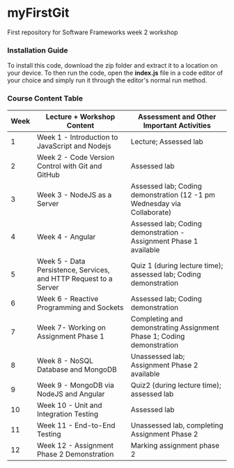 # myFirstGit

First repository for Software Frameworks week 2 workshop

### Installation Guide

To install this code, download the zip folder and extract it to a location on your device. To then run the code, open the **index.js** file in a code editor of your choice and simply run it through the editor's normal run method. 

### Course Content Table


Week|Lecture + Workshop Content| Assessment and Other Important Activities
----------|----------|----------
1|Week 1 - Introduction to JavaScript and Nodejs|Lecture; Assessed lab
2|Week 2 - Code Version Control with Git and GitHub|Assessed lab
3|Week 3 - NodeJS as a Server|Assessed lab;   Coding demonstration (12 -1 pm Wednesday via Collaborate)
4|Week 4 - Angular|Assessed lab; Coding demonstration - Assignment Phase 1 available
5|Week 5 - Data Persistence, Services, and HTTP Request to a Server|Quiz 1  (during lecture time); assessed lab; Coding demonstration
6|Week 6 - Reactive Programming and Sockets|Assessed lab; Coding demonstration
7|Week 7- Working on Assignment Phase 1|Completing and demonstrating Assignment Phase 1; Coding demonstration
8|Week 8 - NoSQL Database and MongoDB|Unassessed lab; Assignment Phase 2 available
9|Week 9 - MongoDB via NodeJS and Angular|Quiz2 (during lecture time);  assessed lab
10|Week 10 - Unit and Integration Testing|Assessed lab
11|Week 11 - End-to-End Testing|Unassessed lab, completing Assignment Phase 2
12|Week 12 - Assignment Phase 2 Demonstration|Marking assignment phase 2

